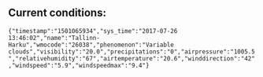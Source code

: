 ## Current conditions: 
 ``` {"timestamp":"1501065934","sys_time":"2017-07-26 13:46:02","name":"Tallinn-Harku","wmocode":"26038","phenomenon":"Variable clouds","visibility":"20.0","precipitations":"0","airpressure":"1005.5","relativehumidity":"67","airtemperature":"20.6","winddirection":"42","windspeed":"5.9","windspeedmax":"9.4"} ```
